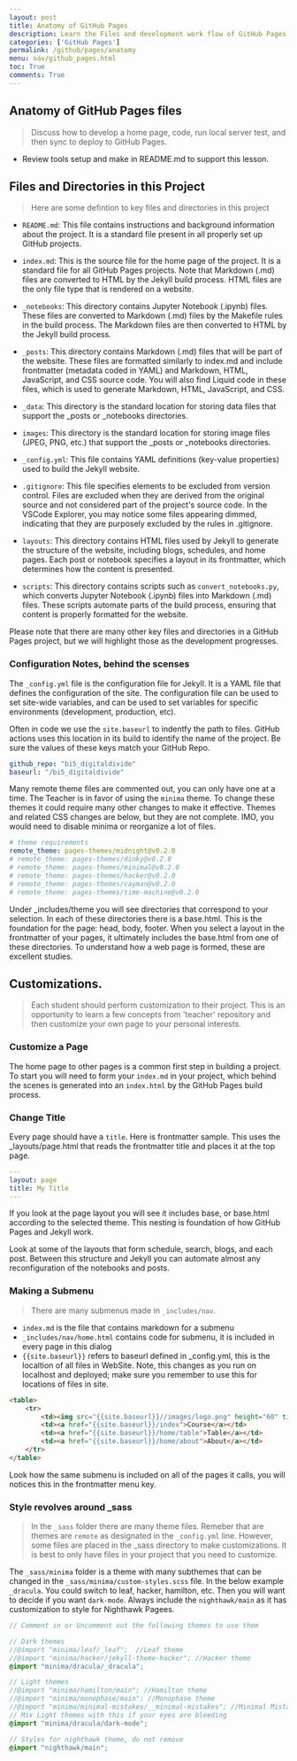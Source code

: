 ```yaml
---
layout: post
title: Anatomy of GitHub Pages
description: Learn the Files and development work flow of GitHub Pages.  This includes working with you home page, theme, markdown, and more.
categories: ['GitHub Pages']
permalink: /github/pages/anatomy
menu: nav/github_pages.html
toc: True
comments: True
---
```


## Anatomy of GitHub Pages files
> Discuss how to develop a home page, code, run local server test, and then sync to deploy to GitHub Pages.
- Review tools setup and make in README.md to support this lesson.  

## Files and Directories in this Project
> Here are some defintion to key files and directories in this project

- `README.md`: This file contains instructions and background information about the project. It is a standard file present in all properly set up GitHub projects.

- `index.md`: This is the source file for the home page of the project. It is a standard file for all GitHub Pages projects. Note that Markdown (.md) files are converted to HTML by the Jekyll build process. HTML files are the only file type that is rendered on a website.

- `_notebooks`: This directory contains Jupyter Notebook (.ipynb) files. These files are converted to Markdown (.md) files by the Makefile rules in the build process. The Markdown files are then converted to HTML by the Jekyll build process.

- `_posts`: This directory contains Markdown (.md) files that will be part of the website. These files are formatted similarly to index.md and include frontmatter (metadata coded in YAML) and Markdown, HTML, JavaScript, and CSS source code. You will also find Liquid code in these files, which is used to generate Markdown, HTML, JavaScript, and CSS.

- `_data`: This directory is the standard location for storing data files that support the _posts or _notebooks directories.

- `images`: This directory is the standard location for storing image files (JPEG, PNG, etc.) that support the _posts or _notebooks directories.

- `_config.yml`: This file contains YAML definitions (key-value properties) used to build the Jekyll website.

- `.gitignore`: This file specifies elements to be excluded from version control. Files are excluded when they are derived from the original source and not considered part of the project's source code. In the VSCode Explorer, you may notice some files appearing dimmed, indicating that they are purposely excluded by the rules in .gitignore.

- `layouts`: This directory contains HTML files used by Jekyll to generate the structure of the website, including blogs, schedules, and home pages. Each post or notebook specifies a layout in its frontmatter, which determines how the content is presented.

- `scripts`: This directory contains scripts such as `convert_notebooks.py`, which converts Jupyter Notebook (.ipynb) files into Markdown (.md) files. These scripts automate parts of the build process, ensuring that content is properly formatted for the website.

Please note that there are many other key files and directories in a GitHub Pages project, but we will highlight those as the development progresses.


### Configuration Notes, behind the scenses
The `_config.yml` file is the configuration file for Jekyll. It is a YAML file that defines the configuration of the site. The configuration file can be used to set site-wide variables, and can be used to set variables for specific environments (development, production, etc).

Often in code we use the `site.baseurl` to indentfy the path to files.  GitHub actions uses this location in its build to identify the name of the project.  Be sure the values of these keys match your GitHub Repo.

```yml
github_repo: "bi5_digitaldivide" 
baseurl: "/bi5_digitaldivide"
```

Many remote theme files are commented out, you can only have one at a time.  The Teacher is in favor of using the `minima` theme. To change these themes it could require many other changes to make it effective.  Themes and related CSS changes are below, but they are not complete.  IMO, you would need to disable minima or reorganize a lot of files.

```yml
# theme requirements
remote_theme: pages-themes/midnight@v0.2.0
# remote_theme: pages-themes/dinky@v0.2.0
# remote_theme: pages-themes/minimal@v0.2.0
# remote_theme: pages-themes/hacker@v0.2.0
# remote_theme: pages-themes/cayman@v0.2.0
# remote_theme: pages-themes/time-machine@v0.2.0
```

Under _includes/theme you will see directories that correspond to your selection.  In each of these directories there is a base.html.   This is the foundation for the page:  head, body, footer.  When you select a layout in the frontmatter of your pages, it ultimately includes the base.html from one of these directories.   To understand how a web page is formed, these are excellent studies.

## Customizations.
> Each student should perform customization to their project.  This is an opportunity to learn a few concepts from 'teacher' repository and then customize your own page to your personal interests.  

### Customize a Page
The home page to  other pages is a common first step in building a project.  To start you will need to form your `index.md` in your project, which behind the scenes is generated into an `index.html` by the GitHub Pages build process. 

### Change Title
 Every page should have a `title`.  Here is frontmatter sample.  This uses the _layouts/page.html that reads the frontmatter title and places it at the top page.  

```yml
---
layout: page
title: My Title
---
```

If you look at the page layout you will see it includes base, or base.html according to the selected theme.  This nesting is foundation of how GitHub Pages and Jekyll work.

Look at some of the layouts that form schedule, search, blogs, and each post.  Between this structure and Jekyll you can automate almost any reconfiguration of the notebooks and posts.

### Making a Submenu
> There are many submenus made in `_includes/nav`.
- ```index.md``` is the file that contains markdown for a submenu
- ```_includes/nav/home.html``` contains code for submenu, it is included in every page in this dialog
- ```{{site.baseurl}}``` refers to baseurl defined in _config.yml, this is the localtion of all files in WebSite.   Note, this changes as you run on localhost and deployed; make sure you remember to use this for locations of files in site.

```html
<table>
    <tr>
        <td><img src="{{site.baseurl}}//images/logo.png" height="60" title="Frontend" alt=""></td>
        <td><a href="{{site.baseurl}}/index">Course</a></td>
        <td><a href="{{site.baseurl}}/home/table">Table</a></td>
        <td><a href="{{site.baseurl}}/home/about">About</a></td>
    </tr>
</table>
```

Look how the same submenu is included on all of the pages it calls, you will notices this in the frontmatter menu key.

### Style revolves around _sass
> In the `_sass` folder there are many theme files.   Remeber that are themes are `remote` as designated in the `_config.yml` line.  However, some files are placed in the _sass directory to make customizations.  It is best to only have files in your project that you need to customize.

The  `_sass/minima` folder is a theme with many subthemes that can be changed in the `_sass/minima/custom-styles.scss` file.  In the below example `_dracula`.  You could switch to leaf, hacker, hamilton, etc.  Then you will want to decide if you want `dark-mode`.  Always include the `nighthawk/main` as it has customization to style for Nighthawk Pagees.


```scss
// Comment in or Uncomment out the following themes to use them 

// Dark themes
//@import "minima/leaf/_leaf";  //Leaf theme
//@import "minima/hacker/jekyll-theme-hacker"; //Hacker theme 
@import "minima/dracula/_dracula";

// Light themes
//@import "minima/hamilton/main"; //Hamilton theme
//@import "minima/monophase/main"; //Monophase theme 
//@import "minima/minimal-mistakes/__minimal-mistakes"; //Minimal Mistakes theme 
// Mix Light themes with this if your eyes are bleeding 
@import "minima/dracula/dark-mode";

// Styles for nighthawk theme, do not remove
@import "nighthawk/main";
```

